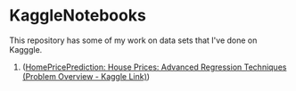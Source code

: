 # KaggleNotebooks
This repository has some of my work on data sets that I've done on Kagggle.  
  
1. ([HomePricePrediction: House Prices: Advanced Regression Techniques (Problem Overview - Kaggle Link)](https://www.kaggle.com/c/house-prices-advanced-regression-techniques))